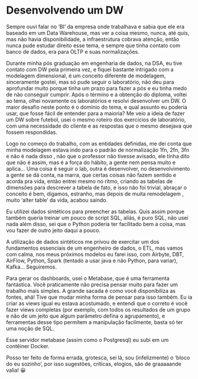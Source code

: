 # Desenvolvendo um DW

Sempre ouvi falar no ‘BI’ da empresa onde trabalhava e sabia que ele era baseado em um Data Warehouse, mas ver a coisa mesmo, nunca, até quis, mas não havia disponibilidade, a infraestrutura cobrava atenção, então nunca pude estudar direito esse tema, e sempre que tinha contato com banco de dados, era para OLTP e suas normalizações.

Durante minha pós graduação em engenharia de dados, na DSA, eu tive contato com DW pela primeira vez, e fiquei bastante intrigado com a modelagem dimensional, é um conceito diferente de modelagem, sinceramente gostei, mas só pude seguir o laboratório, não deu para aprofundar muito porque tinha um prazo para fazer a pós e eu tinha medo de não conseguir cumprir.
Após o término e a obtenção do diploma, voltei ao tema, olhei novamente os laboratórios e resolvi desenvolver um DW. 
O maior desafio neste ponto é o domínio do tema, e qual assunto eu poderia usar, que fosse fácil de entender para a maioria? Me veio a ideia de fazer um DW sobre futebol, usei o mesmo roteiro dos exercícios de laboratório, com uma necessidade do cliente e as respostas que o mesmo desejava que fossem respondidas.

Logo no começo do trabalho, com as entidades definidas, me dei conta que minha modelagem estava indo para o padrão de normalização 1fn, 2fn, 3fn e não é nada disso , não que o professor não tivesse avisado, ele tinha dito que não é assim, mas é a força do hábito, a gente nem pensa muito e aplica… Uma coisa é seguir o lab, outra é desenvolver, no desenvolvimento a gente se dá conta, na marra, que certas coisas não fazem sentido e acorda pra vida, então entrei mesmo no ritmo, criando as tabelas de dimensões para descrever a tabela de fato, e isso não foi trivial, abraçar o conceito é bem, digamos, estranho,  mas depois de muita remodelagem , muito ‘alter table’ da vida, acabou saindo.

Eu utilizei dados sintéticos para preencher as tabelas. Quis assim porque também queria treinar um pouco de script SQL, aliás, é puro SQL, não usei nada além disso, sei que o Python poderia ter facilitado bem a coisa, mas vou fazer de outro jeito daqui a pouco.

A utilização de dados sintéticos me privou de exercitar um dos fundamentos essenciais de um engenheiro de dados, o ETL, mas vamos com calma, nos meus próximos modelos eu farei isso, com Airbyte, DBT, AirFlow, Python,  Spark (tentado a usar java e não Python, para variar), Kafka… Seguiremos.

Para gerar os dashboards, usei o Metabase, que é uma ferramenta fantástica. Você praticamente não precisa pensar muito para fazer um trabalho mais simples. A grande sacada é como você disponibiliza as fontes, ahá! Tive que mudar minha forma de pensar para isso também. Eu ia criar as views igual eu estava acostumado, e entendi que o correto é você fazer views completas (por exemplo, com todos os resultados de um grupo e não de um jeito que algum parâmetro defina o agrupamento),  e ferramentas desse tipo permitem a manipulação facilmente, basta só ter uma noção de SQL.

Esse servidor metabase (assim como o Postgresql) eu subi em um contêiner Docker.

Posso ter feito de forma errada, grotesca, sei lá, sou (infelizmente) o ‘bloco do eu sozinho’, por isso sugestões, críticas, elogios, são de graaaaande valia! 😀


